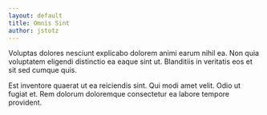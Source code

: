 ```yaml
---
layout: default
title: Omnis Sint
author: jstotz
---
```


Voluptas dolores nesciunt explicabo dolorem animi earum nihil ea. Non quia voluptatem eligendi distinctio ea eaque sint ut. Blanditiis in veritatis eos et sit sed cumque quis.

Est inventore quaerat ut ea reiciendis sint. Qui modi amet velit. Odio ut fugiat et. Rem dolorum doloremque consectetur ea labore tempore provident.

